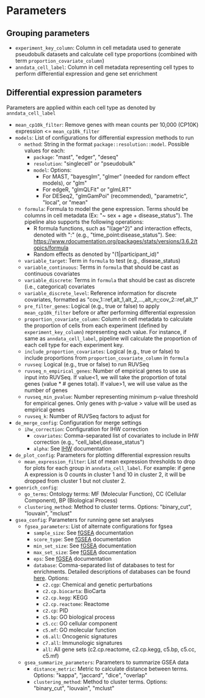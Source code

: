 
# Parameters

## Grouping parameters

- `experiment_key_column`: Column in cell metadata used to generate pseudobulk datasets and calculate cell type proportions (combined with term `proportion_covariate_column`)
- `anndata_cell_label`: Column in cell metadata representing cell types to perform differential expression and gene set enrichment

## Differential expression parameters

Parameters are applied within each cell type as denoted by `anndata_cell_label`

- `mean_cp10k_filter`: Remove genes with mean counts per 10,000 (CP10K) expression <= `mean_cp10k_filter`
- `models`: List of configurations for differential expression methods to run
  - `method`: String in the format `package::resolution::model`. Possible values for each:
    * `package`: "mast", "edger", "deseq"
    * `resolution`: "singlecell" or "pseudobulk"
    * `model`: Options:
      * For MAST, "bayesglm", "glmer" (needed for random effect models), or "glm"
      * For edgeR, "glmQLFit" or "glmLRT"
      * For DESeq2, "glmGamPoi" (recommended), "parametric", "local", or "mean"
  - `formula`: Formula to model the gene expression. Terms should be columns in cell metadata (Ex: "~ sex + age + disease_status"). The pipeline also supports the following operations:
    * R formula functions, such as "I(age^2)" and interaction effects, denoted with ":" (e.g., "time_point:disease_status"). See: https://www.rdocumentation.org/packages/stats/versions/3.6.2/topics/formula
    * Random effects as denoted by "(1|participant_id)"
  - `variable_target`: Term in `formula` to test (e.g., disease_status)
  - `variable_continuous`: Terms in `formula` that should be cast as continuous covariates
  - `variable_discrete`: Terms in `formula` that should be cast as discrete (i.e., categorical) covariates
  - `variable_discrete_level`: Reference information for discrete covariates, formatted as "cov_1::ref,alt_1,alt_2,...,alt_n;;cov_2::ref,alt_1"
  - `pre_filter_genes`: Logical (e.g., true or false) to apply `mean_cp10k_filter` before or after performing differential expression
  - `proportion_covariate_column`: Column in cell metadata to calculate the proportion of cells from each experiment (defined by `experiment_key_column`) representing each value. For instance, if same as `anndata_cell_label`,  pipeline will calculate the proportion of each cell type for each experiment key.
  - `include_proportion_covariates`: Logical (e.g., true or false) to include proportions from `proportion_covariate_column` in `formula`
  - `ruvseq`: Logical (e.g., true or false) to run RUVSeq
  - `ruvseq_n_empirical_genes`: Number of empirical genes to use as input into RUVSeq. If value<1, we will take the proportion of total genes (value * # genes total). If value>1, we will use value as the number of genes
  - `ruvseq_min_pvalue`: Number representing minimum p-value threshold for empirical genes. Only genes with p-value > value will be used as empirical genes
  - `ruvseq_k`: Number of RUVSeq factors to adjust for
- `de_merge_config`: Configuration for merge settings
  - `ihw_correction`: Configuration for IHW correction
    - `covariates`: Comma-separated list of covariates to include in IHW correction (e.g., "cell_label,disease_status")
    - `alpha`: See [IHW](https://www.ncbi.nlm.nih.gov/pmc/articles/PMC4930141/) documentation
- `de_plot_config`: Parameters for plotting differential expression results
  - `mean_expression_filter`: List of mean expression thresholds to drop for plots for each group in `anndata_cell_label`. For example: if gene A expression is 0 counts in cluster 1 and 10 in cluster 2, it will be dropped from cluster 1 but not cluster 2.
- `goenrich_config`:
  - `go_terms`: Ontology terms: MF (Molecular Function), CC (Cellular Component), BP (Biological Process)
  - `clustering_method`: Method to cluster terms. Options: "binary_cut", "louvain", "mclust"
- `gsea_config`: Parameters for running gene set analyses
  - `fgsea_parameters`: List of alternate configurations for fgsea
    - `sample_size`: See [fGSEA](https://www.biorxiv.org/content/10.1101/060012v3) documentation
    - `score_type`: See [fGSEA](https://www.biorxiv.org/content/10.1101/060012v3) documentation
    - `min_set_size`: See [fGSEA](https://www.biorxiv.org/content/10.1101/060012v3) documentation
    - `max_set_size`: See [fGSEA](https://www.biorxiv.org/content/10.1101/060012v3) documentation
    - `eps`: See [fGSEA](https://www.biorxiv.org/content/10.1101/060012v3) documentation
    - `database`: Comma-separated list of databases to test for enrichments. Detailed descriptions of databases can be found [here](https://www.gsea-msigdb.org/gsea/msigdb/index.jsp). Options:
      * `c2.cgp`: Chemical and genetic perturbations
      * `c2.cp.biocarta`: BioCarta
      * `c2.cp.kegg`: KEGG
      * `c2.cp.reactome`: Reactome
      * `c2.cp`: PID
      * `c5.bp`: GO biological process
      * `c5.cc`: GO cellular component
      * `c5.mf`: GO molecular function
      * `c6.all`: Oncogenic signatures
      * `c7.all`: Immunologic signatures
      * `all`: All gene sets (c2.cp.reactome, c2.cp.kegg, c5.bp, c5.cc, c5.mf)
  - `gsea_summarize_parameters`: Parameters to summarize GSEA data
    - `distance_metric`: Metric to calculate distance between terms. Options: "kappa", "jaccard", "dice", "overlap"
    - `clustering_method`: Method to cluster terms. Options: "binary_cut", "louvain", "mclust"
